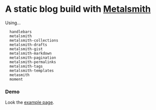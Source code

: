 # A static blog build with [Metalsmith](http://metalsmith.io/)

Using...

```markup
  handlebars
  metalsmith
  metalsmith-collections
  metalsmith-drafts
  metalsmith-gist
  metalsmith-markdown
  metalsmith-pagination
  metalsmith-permalinks
  metalsmith-tags
  metalsmith-templates
  metasmith
  moment
```

### Demo
Look the [example page](http://expalmer.github.io/blog-example-with-metalsmith).